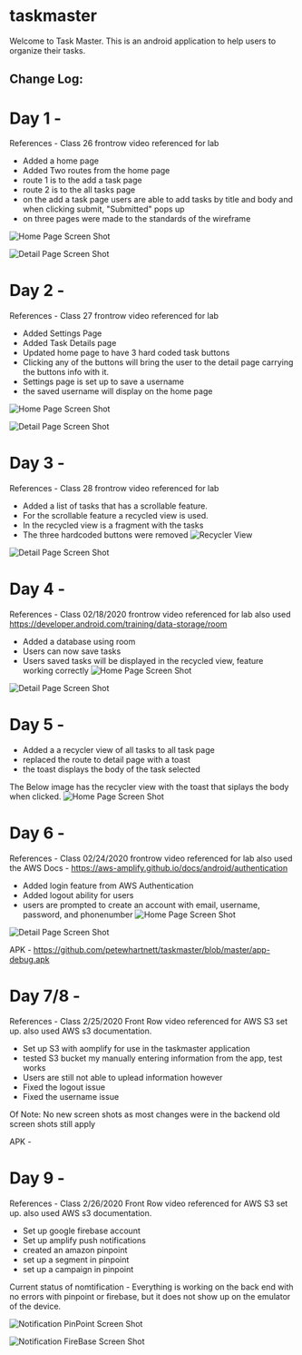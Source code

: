 # taskmaster

Welcome to Task Master. This is an android application to help users to organize their tasks. 



## Change Log:

# Day 1 - 
References - Class 26 frontrow video referenced for lab
- Added a home page
- Added Two routes from the home page
- route 1 is to the add a task page
- route 2 is to the all tasks page
- on the add a task page users are able to add tasks by title and body and when clicking submit, "Submitted" pops up
- on three pages were made to the standards of the wireframe 


![Home Page Screen Shot](https://github.com/petewhartnett/taskmaster/blob/master/Screen%20Shot%202020-02-11%20at%2012.33.49%20PM.png)

![Detail Page Screen Shot](https://github.com/petewhartnett/taskmaster/blob/master/Screen%20Shot%202020-02-11%20at%2012.33.24%20PM.png)


# Day 2 - 
References - Class 27 frontrow video referenced for lab
- Added Settings Page
- Added Task Details page 
- Updated home page to have 3 hard coded task buttons
- Clicking any of the buttons will bring the user to the detail page carrying the buttons info with it.
- Settings page is set up to save a username
- the saved username will display on the home page

![Home Page Screen Shot](https://github.com/petewhartnett/taskmaster/blob/master/Screen%20Shot%202020-02-12%20at%2012.56.05%20PM.png)

![Detail Page Screen Shot](https://github.com/petewhartnett/taskmaster/blob/master/Screen%20Shot%202020-02-12%20at%2012.59.15%20PM.png)


# Day 3 - 
References - Class 28 frontrow video referenced for lab 
- Added a list of tasks that has a scrollable feature. 
- For the scrollable feature a recycled view is used.
- In the recycled view is a fragment with the tasks
- The three hardcoded buttons were removed
![Recycler View ](https://github.com/petewhartnett/taskmaster/blob/master/Screen%20Shot%202020-02-13%20at%2012.51.51%20PM.png)

![Detail Page Screen Shot](https://github.com/petewhartnett/taskmaster/blob/master/Screen%20Shot%202020-02-13%20at%2012.52.11%20PM.png)

# Day 4 - 
References - Class 02/18/2020 frontrow video referenced for lab 
also used https://developer.android.com/training/data-storage/room
- Added a database using room
- Users can now save tasks
- Users saved tasks will be displayed in the recycled view, feature working correctly
![Home Page Screen Shot](https://github.com/petewhartnett/taskmaster/blob/master/Screen%20Shot%202020-02-13%20at%2012.51.51%20PM.png)

![Detail Page Screen Shot](https://github.com/petewhartnett/taskmaster/blob/master/Screen%20Shot%202020-02-13%20at%2012.52.11%20PM.png)



# Day 5 - 

- Added a a recycler view of all tasks to all task page
- replaced the route to detail page with a toast
- the toast displays the body of the task selected 

The Below image has the recycler view with the toast that siplays the body when clicked. 
![Home Page Screen Shot](https://github.com/petewhartnett/taskmaster/blob/master/Screen%20Shot%202020-02-20%20at%202.33.35%20PM.png)



# Day 6 - 
References - Class 02/24/2020 frontrow video referenced for lab 
also used the AWS Docs - https://aws-amplify.github.io/docs/android/authentication
- Added login feature from AWS Authentication 
- Added logout ability for users
- users are prompted to create an account with email, username, password, and phonenumber
![Home Page Screen Shot](https://github.com/petewhartnett/taskmaster/blob/master/Screen%20Shot%202020-02-25%20at%2012.44.56%20PM.png)

![Detail Page Screen Shot](https://github.com/petewhartnett/taskmaster/blob/master/Screen%20Shot%202020-02-25%20at%2012.57.01%20PM.png
)

APK - https://github.com/petewhartnett/taskmaster/blob/master/app-debug.apk


# Day 7/8 - 
References - Class 2/25/2020 Front Row video referenced for AWS S3 set up. 
also used AWS s3 documentation. 
- Set up S3 with aomplify for use in the taskmaster application
- tested S3 bucket my manually entering information from the app, test works
- Users are still not able to uplead information however
- Fixed the logout issue
- Fixed the username issue

Of Note: No new screen shots as most changes were in the backend old screen shots still apply

APK - 



# Day 9 - 
References - Class 2/26/2020 Front Row video referenced for AWS S3 set up. 
also used AWS s3 documentation. 
- Set up google firebase account 
- Set up amplify push notifications
- created an amazon pinpoint
- set up a segment in pinpoint
- set up a campaign in pinpoint

Current status of nomtification - Everything is working on the back end with no errors with pinpoint or firebase, but it does not show up on the emulator of the device. 

![Notification PinPoint Screen Shot](https://github.com/petewhartnett/taskmaster/blob/master/Screen%20Shot%202020-03-02%20at%202.27.34%20PM.png)


![Notification FireBase Screen Shot](https://github.com/petewhartnett/taskmaster/blob/master/Screen%20Shot%202020-03-02%20at%202.27.57%20PM.png
)
